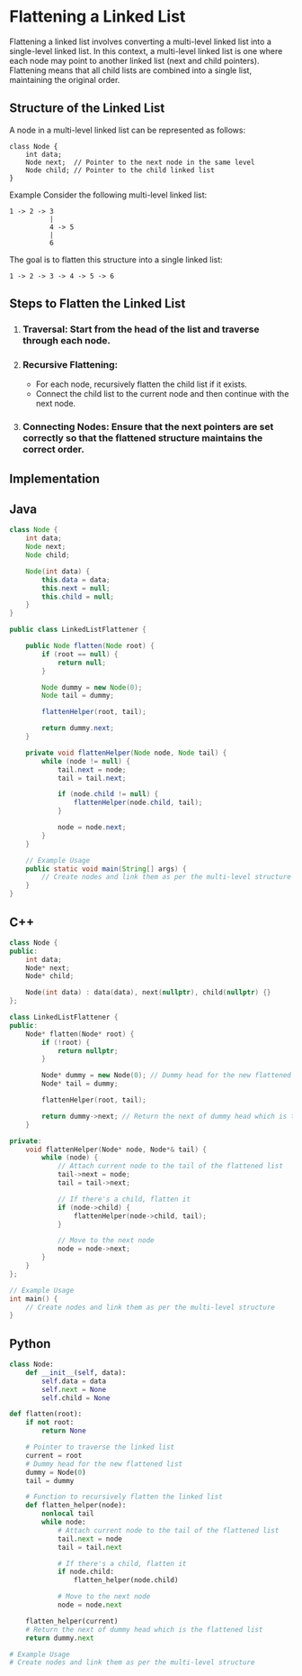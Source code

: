 # Flattening a Linked List

Flattening a linked list involves converting a multi-level linked list into a single-level linked list. In this context, a multi-level linked list is one where each node may point to another linked list (next and child pointers). Flattening means that all child lists are combined into a single list, maintaining the original order.

## Structure of the Linked List

A node in a multi-level linked list can be represented as follows:

```plaintext
class Node {
    int data;
    Node next;  // Pointer to the next node in the same level
    Node child; // Pointer to the child linked list
}
```

Example
Consider the following multi-level linked list:

```plaintext
1 -> 2 -> 3
          |
          4 -> 5
          |
          6
```
The goal is to flatten this structure into a single linked list:

```plaintext
1 -> 2 -> 3 -> 4 -> 5 -> 6
```

## Steps to Flatten the Linked List
1. ### Traversal: Start from the head of the list and traverse through each node.
2. ### Recursive Flattening:
      - For each node, recursively flatten the child list if it exists.
      - Connect the child list to the current node and then continue with the next node.
3. ### Connecting Nodes: Ensure that the next pointers are set correctly so that the flattened structure maintains the correct order.

## Implementation
## Java
```java
class Node {
    int data;
    Node next;
    Node child;

    Node(int data) {
        this.data = data;
        this.next = null;
        this.child = null;
    }
}

public class LinkedListFlattener {

    public Node flatten(Node root) {
        if (root == null) {
            return null;
        }

        Node dummy = new Node(0);
        Node tail = dummy;

        flattenHelper(root, tail);

        return dummy.next;
    }

    private void flattenHelper(Node node, Node tail) {
        while (node != null) {
            tail.next = node;
            tail = tail.next;

            if (node.child != null) {
                flattenHelper(node.child, tail);
            }

            node = node.next;
        }
    }

    // Example Usage
    public static void main(String[] args) {
        // Create nodes and link them as per the multi-level structure
    }
}

```

## C++
```cpp
class Node {
public:
    int data;
    Node* next;
    Node* child;

    Node(int data) : data(data), next(nullptr), child(nullptr) {}
};

class LinkedListFlattener {
public:
    Node* flatten(Node* root) {
        if (!root) {
            return nullptr;
        }

        Node* dummy = new Node(0); // Dummy head for the new flattened list
        Node* tail = dummy;

        flattenHelper(root, tail);

        return dummy->next; // Return the next of dummy head which is the flattened list
    }

private:
    void flattenHelper(Node* node, Node*& tail) {
        while (node) {
            // Attach current node to the tail of the flattened list
            tail->next = node;
            tail = tail->next;

            // If there's a child, flatten it
            if (node->child) {
                flattenHelper(node->child, tail);
            }

            // Move to the next node
            node = node->next;
        }
    }
};

// Example Usage
int main() {
    // Create nodes and link them as per the multi-level structure
}

```
## Python
```python
class Node:
    def __init__(self, data):
        self.data = data
        self.next = None
        self.child = None

def flatten(root):
    if not root:
        return None

    # Pointer to traverse the linked list
    current = root
    # Dummy head for the new flattened list
    dummy = Node(0)
    tail = dummy

    # Function to recursively flatten the linked list
    def flatten_helper(node):
        nonlocal tail
        while node:
            # Attach current node to the tail of the flattened list
            tail.next = node
            tail = tail.next

            # If there's a child, flatten it
            if node.child:
                flatten_helper(node.child)

            # Move to the next node
            node = node.next

    flatten_helper(current)
    # Return the next of dummy head which is the flattened list
    return dummy.next

# Example Usage
# Create nodes and link them as per the multi-level structure
```